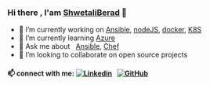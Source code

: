 ### Hi there , I'am [ShwetaliBerad](https://github.com/ShwetaliBerad) 👋

- 🔭 I’m currently working on [Ansible](https://www.ansible.com/), [nodeJS](https://nodejs.org/en/), [docker](https://www.docker.com/), [K8S](https://kubernetes.io/)
- 🌱 I’m currently learning [Azure](https://azure.microsoft.com/en-in/)
- 💬 Ask me about &nbsp; [Ansible](https://www.ansible.com/), [Chef](https://www.chef.io/)
- 👯 I’m looking to collaborate on open source projects

#### 📫 connect with me: [![Linkedin](https://i.stack.imgur.com/gVE0j.png)](https://www.linkedin.com/in/shwetali-berad-9778132a) &nbsp; [![GitHub](https://i.stack.imgur.com/tskMh.png)](https://github.com/ShwetaliBerad)
